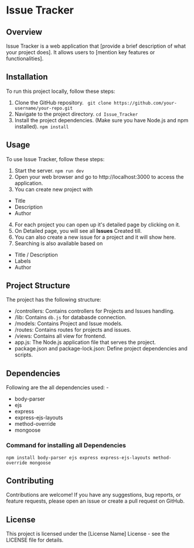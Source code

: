 # Issue Tracker

## Overview

Issue Tracker is a web application that [provide a brief description of what your project does]. It allows users to [mention key features or functionalities].

## Installation

To run this project locally, follow these steps:

1. Clone the GitHub repository.
   ` git clone https://github.com/your-username/your-repo.git`
2. Navigate to the project directory.
   `cd Issue_Tracker`
3. Install the project dependencies. (Make sure you have Node.js and npm installed).
   `npm install`

## Usage

To use Issue Tracker, follow these steps:

1. Start the server.
   `npm run dev`
2. Open your web browser and go to http://localhost:3000 to access the application.
3. You can create new project with

- Title
- Description
- Author

4. For each project you can open up it's detailed page by clicking on it.
5. On Detailed page, you will see all **Issues** Created till.
6. You can also create a new issue for a project and it will show here.
7. Searching is also available based on

- Title / Description
- Labels
- Author

## Project Structure

The project has the following structure:

- /controllers: Contains controllers for Projects and Issues handling.
- /lib: Contains `db.js` for databasde connection.
- /models: Contains Project and Issue models.
- /routes: Contains routes for projects and issues.
- /views: Contains all view for frontend.
- app.js: The Node.js application file that serves the project.
- package.json and package-lock.json: Define project dependencies and scripts.

## Dependencies

Following are the all dependencies used: -

- body-parser
- ejs
- express
- express-ejs-layouts
- method-override
- mongoose

### Command for installing all Dependencies

`npm install body-parser ejs express express-ejs-layouts method-override mongoose`

## Contributing

Contributions are welcome! If you have any suggestions, bug reports, or feature requests, please open an issue or create a pull request on GitHub.

## License

This project is licensed under the [License Name] License - see the LICENSE file for details.
